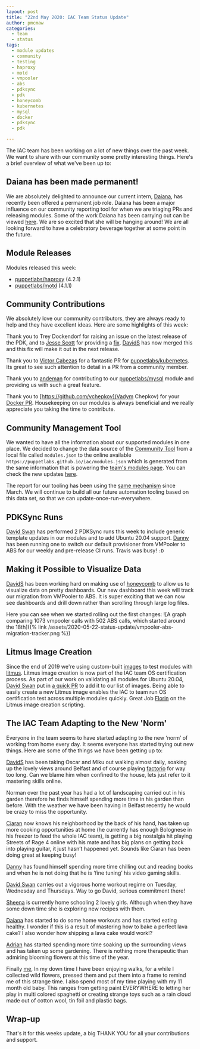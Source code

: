 ```yaml
---
layout: post
title: "22nd May 2020: IAC Team Status Update"
author: pmcmaw
categories:
  - team
  - status
tags:
  - module updates
  - community
  - testing
  - haproxy
  - motd
  - vmpooler
  - abs
  - pdksync
  - pdk
  - honeycomb
  - kubernetes
  - mysql
  - docker
  - pdksync
  - pdk

---
```

The IAC team has been working on a lot of new things over the past week. We want to share with our community some pretty interesting things. Here's a brief overview of what we've been up to:

## Daiana has been made permanent!

We are absolutely delighted to announce our current intern, [Daiana](https://github.com/daianamezdrea), has recently been offered a permanent job role. Daiana has been a major influence on our community reporting tool for when we are triaging PRs and releasing modules. Some of the work Daiana has been carrying out can be viewed [here](https://github.com/puppetlabs/community_management/pull/22/). We are so excited that she will be hanging around! We are all looking forward to have a celebratory beverage together at some point in the future.

## Module Releases

Modules released this week:
- [puppetlabs/haproxy](https://github.com/puppetlabs/puppetlabs-haproxy) (4.2.1)
- [puppetlabs/motd](https://github.com/puppetlabs/puppetlabs-motd) (4.1.1)

## Community Contributions

We absolutely love our community contributors, they are always ready to help and they have excellent ideas. Here are some highlights of this week:

Thank you to Trey Dockendorf for raising an issue on the latest release of the PDK, and to [Jesse Scott](https://github.com/scotje) for providing a [fix](https://github.com/puppetlabs/pdk/pull/883). [DavidS](https://github.com/DavidS) has now merged this and this fix will make it out in the next release.

Thank you to [Victor Cabezas](https://github.com/Wiston999) for a fantastic PR for [puppetlabs/kubernetes](https://github.com/puppetlabs/puppetlabs-kubernetes). Its great to see such attention to detail in a PR from a community member.

Thank you to [andeman](https://github.com/andeman) for contributing to our [puppetlabs/mysql](https://github.com/puppetlabs/puppetlabs-mysql) module and providing us with such a great feature.

Thank you to [https://github.com/vchepkov](Vadym Chepkov) for your [Docker PR](https://github.com/puppetlabs/puppetlabs-docker/pull/613). Housekeeping on our modules is always beneficial and we really appreciate you taking the time to contribute.

## Community Management Tool

We wanted to have all the information about our supported modules in one place. We decided to change the data source of the [Community Tool](https://puppetlabs.github.io/community_management/) from a local file called `modules.json` to the online available `https://puppetlabs.github.io/iac/modules.json` which is generated from the same information that is powering the [team's modules page](https://puppetlabs.github.io/iac/modules/). You can check the new updates [here](https://github.com/puppetlabs/community_management/pull/22).

The report for our tooling has been using the [same mechanism](https://github.com/puppetlabs/community_management/pull/12) since March. We will continue to build all our future automation tooling based on this data set, so that we can update-once-run-everywhere.

## PDKSync Runs

[David Swan](https://github.com/david22swan) has performed 2 PDKSync runs this week to include generic template updates in our modules and to add Ubuntu 20.04 support. [Danny](https://github.com/carabasdaniel) has been running one to switch our default provisioner from VMPooler to ABS for our weekly and pre-release CI runs. Travis was busy! `:D`

## Making it Possible to Visualize Data

[DavidS](https://github.com/DavidS) has been working hard on making use of [honeycomb](https://honeycomb.io/) to allow us to visualize data on pretty dashboards. Our new dashboard this week will track our migration from VMPooler to ABS. It is super exciting that we can now see dashboards and drill down rather than scrolling through large log files.

Here you can see when we started rolling out the first changes:
![A graph comparing 1073 vmpooler calls with 502 ABS calls, which started around the 18th]({% link /assets/2020-05-22-status-update/vmpooler-abs-migration-tracker.png %})

## Litmus Image Creation

Since the end of 2019 we're using custom-built [images](https://github.com/puppetlabs/litmusimage) to test modules with [litmus](https://github.com/puppetlabs/puppet_litmus). Litmus image creation is now part of the IAC team OS certification process. As part of our work on validating all modules for Ubuntu 20.04, [David Swan](https://github.com/david22swan) put in [a quick PR](https://github.com/puppetlabs/litmusimage/pull/23/files) to add it to our list of images. Being able to easily create a new Litmus image enables the IAC to team run OS certification test across multiple modules quickly. Great Job [Florin](https://github.com/florindragos) on the Litmus image creation scripting.

## The IAC Team Adapting to the New 'Norm'

Everyone in the team seems to have started adapting to the new ‘norm’ of working from home every day. It seems everyone has started trying out new things. Here are some of the things we have been getting up to:

[DavidS](https://github.com/DavidS) has been taking Oscar and Miku out walking almost daily, soaking up the lovely views around Belfast and of course playing [factorio](https://factorio.com/) for way too long. Can we blame him when confined to the house, lets just refer to it mastering skills online.

Norman over the past year has had a lot of landscaping carried out in his garden therefore he finds himself spending more time in his garden than before. With the weather we have been having in Belfast recently he would be crazy to miss the opportunity.

[Ciaran](https://github.com/sanfrancrisko) now knows his neighborhood by the back of his hand, has taken up more cooking opportunities at home (he currently has enough Bolognese in his freezer to feed the whole IAC team), is getting a big nostalgia hit playing Streets of Rage 4 online with his mate and has big plans on getting back into playing guitar, it just hasn’t happened yet. Sounds like Ciaran has been doing great at keeping busy!

[Danny](https://github.com/carabasdaniel) has found himself spending more time chilling out and reading books and when he is not doing that he is ‘fine tuning’ his video gaming skills.

[David Swan](https://github.com/david22swan) carries out a vigorous home workout regime on Tuesday, Wednesday and Thursdays. Way to go David, serious commitment there!

[Sheena](https://github.com/sheenaajay) is currently home schooling 2 lovely girls. Although when they have some down time she is exploring new recipes with them.

[Daiana](https://github.com/daianamezdrea) has started to do some home workouts and has started eating healthy. I wonder if this is a result of mastering how to bake a perfect lava cake? I also wonder how shipping a lava cake would work!?

[Adrian](https://github.com/adrianiurca) has started spending more time soaking up the surrounding views and has taken up some gardening. There is nothing more therapeutic than admiring blooming flowers at this time of the year.

Finally [me](https://github.com/pmcmaw), In my down time I have been enjoying walks, for a while I collected wild flowers,  pressed them and put them into a frame to remind me of this strange time. I also spend most of my time playing with my 11 month old baby. This ranges from getting paint EVERYWHERE to letting her play in multi colored spaghetti or creating strange toys such as a rain cloud made out of cotton wool, tin foil and plastic bags.

## Wrap-up

That's it for this weeks update, a big THANK YOU for all your contributions and support.
